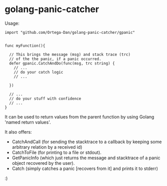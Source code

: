 # golang-panic-catcher

Usage:

```golang
import "github.com/Ortega-Dan/golang-panic-catcher/gpanic"


func myFunction(){
  
  // This brings the message (msg) and stack trace (trc)
  // of the the panic, if a panic occurred.
  defer gpanic.CatchAndDo(func(msg, trc string) {
    // ...
    // do your catch logic
    // ...

  })
  
  // ...
  // do your stuff with confidence
  // ...
}
```

It can be used to return values from the parent function by using Golang 'named return values'.

It also offers:
* CatchAndCall (for sending the stacktrace to a callback by keeping some arbitrary relation by a received id)
* CatchToFile (for printing to a file or stdout).
* GetPanicInfo (which just returns the message and stacktrace of a panic object recovered by the user).
* Catch (simply catches a panic [recovers from it] and prints it to stderr)

:)
